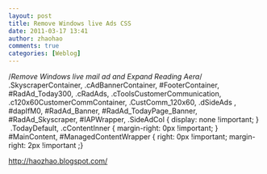 ```yaml
---
layout: post
title: Remove Windows live Ads CSS
date: 2011-03-17 13:41
author: zhaohao
comments: true
categories: [Weblog]
---
```

/*Remove Windows live mail ad and Expand Reading Aera*/<br />.SkyscraperContainer, .cAdBannerContainer, #FooterContainer, #RadAd_Today300, .cRadAds, .cToolsCustomerCommunication, <br /> .c120x60CustomerCommContainer, .CustComm_120x60, .dSideAds , #dapIfM0, #RadAd_Banner, #RadAd_TodayPage_Banner, <br /> #RadAd_Skyscraper, #IAPWrapper, .SideAdCol { display: none !important; }&nbsp;<br /> &nbsp;.TodayDefault, .cContentInner { margin-right: 0px !important; } <br /> #MainContent, #ManagedContentWrapper { right: 0px !important; margin-right: 2px !important ;}<br /> 		 	   		  <div>http://haozhao.blogspot.com/</div>
